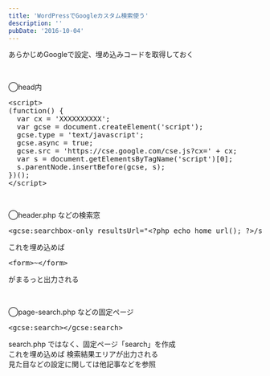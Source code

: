 ```yaml
---
title: 'WordPressでGoogleカスタム検索使う'
description: ''
pubDate: '2016-10-04'
---
```


<p>あらかじめGoogleで設定、埋め込みコードを取得しておく</p>
<p>&nbsp;</p>
<p>◯head内</p>
<pre class="brush: jscript; title: ; notranslate" title="">&lt;script&gt;
(function() {
  var cx = 'XXXXXXXXXX';
  var gcse = document.createElement('script');
  gcse.type = 'text/javascript';
  gcse.async = true;
  gcse.src = 'https://cse.google.com/cse.js?cx=' + cx;
  var s = document.getElementsByTagName('script')[0];
  s.parentNode.insertBefore(gcse, s);
})();
&lt;/script&gt;</pre>
<p>&nbsp;</p>
<p>◯header.php などの検索窓</p>
<pre class="brush: xml; title: ; notranslate" title="">&lt;gcse:searchbox-only resultsUrl="&lt;?php echo home_url(); ?&gt;/search/"&gt;&lt;/gcse:searchbox-only&gt;</pre>
<p>これを埋め込めば </p>
<pre class="brush: xml; title: ; notranslate" title="">&lt;form&gt;~&lt;/form&gt;</pre>
<p>がまるっと出力される</p>
<p>&nbsp;</p>
<p>◯page-search.php などの固定ページ</p>
<pre class="brush: xml; title: ; notranslate" title="">&lt;gcse:search&gt;&lt;/gcse:search&gt;</pre>
<p>search.php ではなく、固定ページ「search」を作成<br>
これを埋め込めば 検索結果エリアが出力される<br>
見た目などの設定に関しては他記事などを参照</p>
